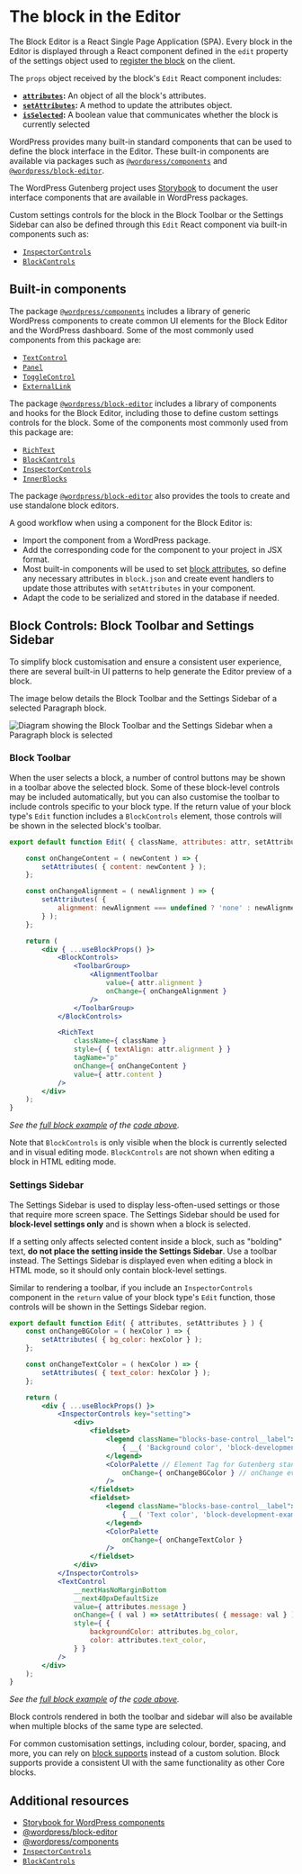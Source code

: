 # The block in the Editor

The Block Editor is a React Single Page Application (SPA). Every block in the Editor is displayed through a React component defined in the `edit` property of the settings object used to [register the block](https://developer.wordpress.org/block-editor/getting-started/fundamentals/registration-of-a-block/#registering-a-block-with-javascript-client-side) on the client. 

The `props` object received by the block's `Edit` React component includes:

- **[`attributes`](https://developer.wordpress.org/block-editor/reference-guides/block-api/block-edit-save/#attributes):** An object of all the block's attributes.
- **[`setAttributes`](https://developer.wordpress.org/block-editor/reference-guides/block-api/block-edit-save/#setattributes):** A method to update the attributes object.
- **[`isSelected`](https://developer.wordpress.org/block-editor/reference-guides/block-api/block-edit-save/#isselected):** A boolean value that communicates whether the block is currently selected

WordPress provides many built-in standard components that can be used to define the block interface in the Editor. These built-in components are available via packages such as [`@wordpress/components`](https://developer.wordpress.org/block-editor/reference-guides/packages/packages-components/) and [`@wordpress/block-editor`](https://developer.wordpress.org/block-editor/reference-guides/packages/packages-block-editor/).

<div class="callout">
	The WordPress Gutenberg project uses <a href="https://wordpress.github.io/gutenberg/?path=/docs/docs-introduction--page">Storybook</a> to document the user interface components that are available in WordPress packages.
</div>

Custom settings controls for the block in the Block Toolbar or the Settings Sidebar can also be defined through this `Edit` React component via built-in components such as:

- [`InspectorControls`](https://github.com/WordPress/gutenberg/blob/HEAD/packages/block-editor/src/components/inspector-controls/README.md) 
- [`BlockControls`](https://github.com/WordPress/gutenberg/tree/trunk/packages/block-editor/src/components/block-controls) 

## Built-in components

The package [`@wordpress/components`](https://developer.wordpress.org/block-editor/reference-guides/packages/packages-components/) includes a library of generic WordPress components to create common UI elements for the Block Editor and the WordPress dashboard. Some of the  most commonly used components from this package are:

- [`TextControl`](https://wordpress.github.io/gutenberg/?path=/docs/components-textcontrol--docs) 
- [`Panel`](https://wordpress.github.io/gutenberg/?path=/docs/components-panel--docs)
- [`ToggleControl`](https://wordpress.github.io/gutenberg/?path=/docs/components-togglecontrol--docs)
- [`ExternalLink`](https://wordpress.github.io/gutenberg/?path=/docs/components-externallink--docs)

The package [`@wordpress/block-editor`](https://developer.wordpress.org/block-editor/reference-guides/packages/packages-block-editor/) includes a library of components and hooks for the Block Editor, including those to define custom settings controls for the block. Some of the components most commonly used from this package are:

- [`RichText`](https://github.com/WordPress/gutenberg/blob/HEAD/packages/block-editor/src/components/rich-text/README.md)
- [`BlockControls`](https://github.com/WordPress/gutenberg/tree/trunk/packages/block-editor/src/components/block-controls)
- [`InspectorControls`](https://github.com/WordPress/gutenberg/blob/HEAD/packages/block-editor/src/components/inspector-controls/README.md)
- [`InnerBlocks`](https://github.com/WordPress/gutenberg/blob/HEAD/packages/block-editor/src/components/inner-blocks/README.md)

<div class="callout callout-info">
	The package <a href="https://developer.wordpress.org/block-editor/reference-guides/packages/packages-block-editor/"><code>@wordpress/block-editor</code></a> also provides the tools to create and use standalone block editors.
</div>

A good workflow when using a component for the Block Editor is:

- Import the component from a WordPress package.
- Add the corresponding code for the component to your project in JSX format.
- Most built-in components will be used to set [block attributes](https://developer.wordpress.org/block-editor/getting-started/fundamentals/block-json/#using-attributes-to-store-block-data), so define any necessary attributes in `block.json` and create event handlers to update those attributes with `setAttributes` in your component.
- Adapt the code to be serialized and stored in the database if needed.

## Block Controls: Block Toolbar and Settings Sidebar

To simplify block customisation and ensure a consistent user experience, there are several built-in UI patterns to help generate the Editor preview of a block. 

The image below details the Block Toolbar and the Settings Sidebar of a selected Paragraph block.

![Diagram showing the Block Toolbar and the Settings Sidebar when a Paragraph block is selected](https://developer.wordpress.org/files/2023/12/block-toolbar-settings-sidebar.png)

### Block Toolbar

When the user selects a block, a number of control buttons may be shown in a toolbar above the selected block. Some of these block-level controls may be included automatically, but you can also customise the toolbar to include controls specific to your block type. If the return value of your block type's `Edit` function includes a `BlockControls` element, those controls will be shown in the selected block's toolbar.

```jsx
export default function Edit( { className, attributes: attr, setAttributes } ) {

	const onChangeContent = ( newContent ) => {
		setAttributes( { content: newContent } );
	};

	const onChangeAlignment = ( newAlignment ) => {
		setAttributes( {
			alignment: newAlignment === undefined ? 'none' : newAlignment,
		} );
	};

	return (
		<div { ...useBlockProps() }>
			<BlockControls>
				<ToolbarGroup>
					<AlignmentToolbar
						value={ attr.alignment }
						onChange={ onChangeAlignment }
					/>
				</ToolbarGroup>
			</BlockControls>

			<RichText
				className={ className }
				style={ { textAlign: attr.alignment } }
				tagName="p"
				onChange={ onChangeContent }
				value={ attr.content }
			/>
		</div>
	);
}
```

_See the [full block example](https://github.com/WordPress/block-development-examples/tree/trunk/plugins/block-toolbar-ab967f) of the [code above](https://github.com/WordPress/block-development-examples/blob/trunk/plugins/block-toolbar-ab967f/src/edit.js)._

Note that `BlockControls` is only visible when the block is currently selected and in visual editing mode. `BlockControls` are not shown when editing a block in HTML editing mode.

### Settings Sidebar

The Settings Sidebar is used to display less-often-used settings or those that require more screen space. The Settings Sidebar should be used for **block-level settings only** and is shown when a block is selected.

If a setting only affects selected content inside a block, such as "bolding" text, **do not place the setting inside the Settings Sidebar**. Use a toolbar instead. The Settings Sidebar is displayed even when editing a block in HTML mode, so it should only contain block-level settings.

Similar to rendering a toolbar, if you include an `InspectorControls` component in the `return` value of your block type's `Edit` function, those controls will be shown in the Settings Sidebar region.

```jsx
export default function Edit( { attributes, setAttributes } ) {
	const onChangeBGColor = ( hexColor ) => {
		setAttributes( { bg_color: hexColor } );
	};

	const onChangeTextColor = ( hexColor ) => {
		setAttributes( { text_color: hexColor } );
	};

	return (
		<div { ...useBlockProps() }>
			<InspectorControls key="setting">
				<div>
					<fieldset>
						<legend className="blocks-base-control__label">
							{ __( 'Background color', 'block-development-examples' ) }
						</legend>
						<ColorPalette // Element Tag for Gutenberg standard color selector
							onChange={ onChangeBGColor } // onChange event callback
						/>
					</fieldset>
					<fieldset>
						<legend className="blocks-base-control__label">
							{ __( 'Text color', 'block-development-examples' ) }
						</legend>
						<ColorPalette
							onChange={ onChangeTextColor }
						/>
					</fieldset>
				</div>
			</InspectorControls>
			<TextControl
				__nextHasNoMarginBottom
				__next40pxDefaultSize
				value={ attributes.message }
				onChange={ ( val ) => setAttributes( { message: val } ) }
				style={ {
					backgroundColor: attributes.bg_color,
					color: attributes.text_color,
				} }
			/>
		</div>
	);
}
```
_See the [full block example](https://github.com/WordPress/block-development-examples/tree/trunk/plugins/settings-sidebar-82c525) of the [code above](https://github.com/WordPress/block-development-examples/blob/trunk/plugins/settings-sidebar-82c525/src/edit.js)._

Block controls rendered in both the toolbar and sidebar will also be available when multiple blocks of the same type are selected.

<div class="callout callout-note">
	For common customisation settings, including colour, border, spacing, and more, you can rely on <a href="https://developer.wordpress.org/block-editor/getting-started/fundamentals/block-json/#enable-ui-settings-panels-for-the-block-with-supports">block supports</a> instead of a custom solution. Block supports provide a consistent UI with the same functionality as other Core blocks.
</div>

## Additional resources

- [Storybook for WordPress components](https://wordpress.github.io/gutenberg/?path=/docs/docs-introduction--page)
- [@wordpress/block-editor](https://developer.wordpress.org/block-editor/reference-guides/packages/packages-block-editor/)
- [@wordpress/components](https://developer.wordpress.org/block-editor/reference-guides/packages/packages-components/)
- [`InspectorControls`](https://github.com/WordPress/gutenberg/blob/HEAD/packages/block-editor/src/components/inspector-controls/README.md)
- [`BlockControls`](https://github.com/WordPress/gutenberg/tree/trunk/packages/block-editor/src/components/block-controls)
